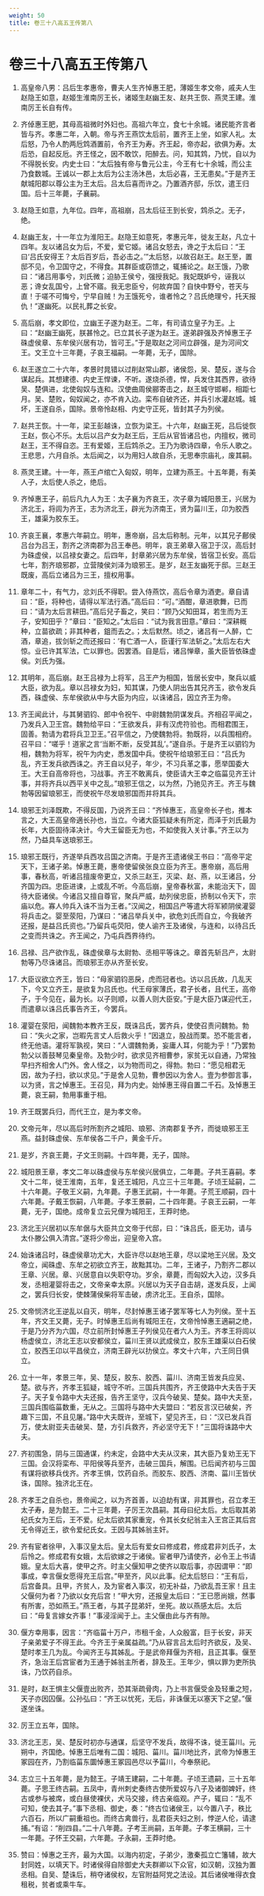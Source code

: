 ```yaml
---
weight: 50
title: 卷三十八高五王传第八
---
```


# 卷三十八高五王传第八

1. <span id="卷三十八高五王传第八-1"></span>
高皇帝八男：吕后生孝惠帝，曹夫人生齐悼惠王肥，薄姬生孝文帝，戚夫人生赵隐王如意，赵姬生淮南厉王长，诸姬生赵幽王友、赵共王恢、燕灵王建。淮南厉王长自有传。

2. <span id="卷三十八高五王传第八-2"></span>
齐倬惠王肥，其母高祖微时外妇也。高祖六年立，食七十余城。诸民能齐言者皆与齐。孝惠二年，入朝。帝与齐王燕饮太后前，置齐王上坐，如家人礼。太后怒，乃令人酌两卮鸩酒置前，令齐王为寿。齐王起，帝亦起，欲俱为寿。太后恐，自起反卮。齐王怪之，因不敢饮，阳醉去。问，知其鸩，乃忧，自以为不得脱长安。内史士曰：“太后独有帝与鲁元公主，今王有七十余城，而公主乃食数城。王诚以一郡上太后为公主汤沐邑，太后必喜，王无患矣。”于是齐王献城阳郡以尊公主为王太后。吕太后喜而许之。乃置酒齐邸，乐饮，遣王归国。后十三年薨，子襄嗣。

3. <span id="卷三十八高五王传第八-3"></span>
赵隐王如意，九年位。四年，高祖崩，吕太后征王到长安，鸩杀之。无子，绝。

4. <span id="卷三十八高五王传第八-4"></span>
赵幽王友，十一年立为淮阳王。赵隐王如意死，孝惠元年，徙友王赵，凡立十四年。友以诸吕女为后，不爱，爱它姬。诸吕女怒去，谗之于太后曰：“王曰‘吕氏安得王？太后百岁后，吾必击之。’”太后怒，以故召赵王。赵王至，置邸不见，令卫国守之，不得食。其群臣或窃馈之，辄捕论之。赵王饿，乃歌曰：“诸吕用事兮，刘氏微；迫胁王侯兮，强授我妃。我妃既妒兮，诬我以恶；谗女乱国兮，上曾不寤。我无忠臣兮，何故弃国？自快中野兮，苍天与直！于嗟不可悔兮，宁早自贼！为王饿死兮，谁者怜之？吕氏绝理兮，托天报仇！”遂幽死。以民礼葬之长安。

5. <span id="卷三十八高五王传第八-5"></span>
高后崩，孝文即位，立幽王子遂为赵王。二年，有司请立皇子为王。上曰：“赵幽王幽死，朕甚怜之。已立其长子遂为赵王。遂弟辟强及齐悼惠王子硃虚侯章、东牟侯兴居有功，皆可王。”于是取赵之河间立辟强，是为河间文王。文王立十三年薨，子哀王福嗣。一年薨，无子，国除。

6. <span id="卷三十八高五王传第八-6"></span>
赵王遂立二十六年，孝景时晁错以过削赵常山郡，诸侯怨，吴、楚反，遂与合谋起兵。其想建德、内史王悍谏，不听。遂烧杀德，悍，兵发住其西界，欲待吴、楚俱进，北使匈奴与连和。汉使曲周侯郦寄击之，赵王城守邯郸，相距七月。吴、楚败，匈奴闻之，亦不肯入边。栾布自破齐还，并兵引水灌赵城。城坏，王遂自杀，国除。景帝怜赵相、内史守正死，皆封其子为列侯。

7. <span id="卷三十八高五王传第八-7"></span>
赵共王恢。十一年，梁王彭越诛，立恢为梁王。十六年，赵幽王死，吕后徙恢王赵，恢心不乐。太后以吕产女为赵王后，王后从官皆诸吕也，内擅权，微司赵王，王不得自恣。王有爱姬，王后鸩杀之。王乃为歌诗四章，令乐人歌之。王悲思，六月自杀。太后闻之，以为用妇人故自杀，无思奉宗庙礼，废其嗣。

8. <span id="卷三十八高五王传第八-8"></span>
燕灵王建。十一年，燕王卢绾亡入匈奴，明年，立建为燕王。十五年薨，有美人子，太后使人杀之，绝后。

9. <span id="卷三十八高五王传第八-9"></span>
齐悼惠王子，前后凡九人为王：太子襄为齐哀王，次子章为城阳景王，兴居为济北王，将闾为齐王，志为济北王，辟光为济南王，贤为菑川王，卬为胶西王，雄渠为胶东王。

10. <span id="卷三十八高五王传第八-10"></span>
齐哀王襄，孝惠六年嗣立。明年，惠帝崩，吕太后称制。元年，以其兄子鄜侯吕台为吕王，割齐之济南郡为吕王奉邑。明年，哀王弟章入宿卫于汉，高后封为硃虚侯，以吕禄女妻之。后四年，封章弟兴居为东牟侯，皆宿卫长安。高后七年，割齐琅邪郡，立营陵侯刘泽为琅邪王。是岁，赵王友幽死于邸。三赵王既废，高后立诸吕为三王，擅权用事。

11. <span id="卷三十八高五王传第八-11"></span>
章年二十，有气力，忿刘氏不得职。尝入侍燕饮，高后令章为酒吏。章自请曰：“臣，将种也，请得以军法行酒。”高后曰：“可。”酒酣，章进歌舞，已而曰：“请为太后言耕田。”高后兒子畜之，笑曰：“顾乃父知田耳，若生而为王子，安知田乎？”章曰：“臣知之。”太后曰：“试为我言田意。”章曰：“深耕穊种，立苗欲疏；非其种者，鉏而去之。；太后默然。顷之，诸吕有一人醉，亡酒，章追，拔剑斩之而还报曰：’有亡酒一人，臣谨行军法斩之。”太后左右大惊。业已许其军法，亡以罪也。因罢酒。自是后，诸吕惮章，虽大臣皆依硃虚侯。刘氏为强。

12. <span id="卷三十八高五王传第八-12"></span>
其明年，高后崩。赵王吕禄为上将军，吕王产为相国，皆居长安中，聚兵以威大臣，欲为乱。章以吕禄女为妇，知其谋，乃使人阴出告其兄齐玉，欲令发兵西，硃虚侯、东牟侯欲从中与大臣为内应，以诛诸吕，因立齐王为帝。

13. <span id="卷三十八高五王传第八-13"></span>
齐王闻此计，与其舅驷钧、郎中令祝午、中尉魏勃阴谋发兵。齐相召平闻之，乃发兵入卫王宫。魏勃给平曰：“王欲发兵，非有汉虎符验也。而相君围王，固善。勃请为君将兵卫卫王。”召平信之，乃使魏勃将。勃既将，以兵围相府。召平曰：“嗟乎！道家之言‘当断不断，反受其乱’。”遂自杀。于是齐王以驷钧为相，魏勃为将军，祝午为内史，悉发国中兵。使祝午给琅邪王曰：“吕氏为乱，齐王发兵欲西诛之。齐王自以兒子，年少，不习兵革之事，愿举国委大王。大王自高帝将也，习战事。齐王不敢离兵，使臣请大王幸之临菑见齐王计事，并将齐兵以西平关中之乱。”琅邪王信之，以为然，乃驰见齐王。齐王与魏勃等因留琅邪王，而使祝午尽发琅邪国而并将其兵。

14. <span id="卷三十八高五王传第八-14"></span>
琅邪王刘泽既欺，不得反国，乃说齐王曰：“齐悼惠王，高皇帝长子也，推本言之，大王高皇帝適长孙也，当立。今诸大臣狐疑未有所定，而泽于刘氏最为长年，大臣固待泽决计。今大王留臣无为也，不如使我入关计事。”齐王以为然，乃益具车送琅邪王。

15. <span id="卷三十八高五王传第八-15"></span>
琅邪王既行，齐遂举兵西攻吕国之济南。于是齐王遗诸侯王书曰：“高帝平定天下，王诸子弟。悼惠王薨，惠帝使留侯张良立臣为齐王。惠帝崩，高后用事，春秋高，听诸吕擅废帝更立，又杀三赵王，灭梁、赵、燕，以王诸吕，分齐国为四。忠臣进谏，上或乱不听。今高后崩，皇帝春秋富，未能治天下，固待大臣诸侯。今诸吕又擅自尊官，聚兵严威，劫列侯忠臣，挢制以令天下，宗庙以危。寡人帅兵入诛不当为王者。”汉闻之，相国吕产等遣大将军颍阴侯灌婴将兵击之。婴至荥阳，乃谋曰：“诸吕举兵关中，欲危刘氏而自立，今我破齐还报，是益吕氏资也。”乃留兵屯荧阳，使人谕齐王及诸侯，与连和，以待吕氏之变而共诛之。齐王闻之，乃屯兵西界待约。

16. <span id="卷三十八高五王传第八-16"></span>
吕禄、吕产欲作乱，硃虚侯章与太尉勃、丞相平等诛之。章首先斩吕产，太尉勃等乃尽诛诸吕。而琅邪王亦从齐至长安。

17. <span id="卷三十八高五王传第八-17"></span>
大臣议欲立齐王，皆曰：“母家驷钧恶戾，虎而冠者也。访以吕氏故，几乱天下，今又立齐王，是欲复为吕氏也。代王母家薄氏，君子长者，且代王，高帝子，于今见在，最为长。以子则顺，以善人则大臣安。”于是大臣乃谋迎代王，而遣章以诛吕氏事告齐王，今罢兵。

18. <span id="卷三十八高五王传第八-18"></span>
灌婴在荥阳，闻魏勃本教齐王反，既诛吕氏，罢齐兵，使使召责问魏勃。勃曰：“失火之家，岂暇先言丈人后救火乎！”因退立，股战而栗。恐不能言者，终无他语。灌将军孰视，笑曰：“人谓魏勃勇，妄庸人耳，何能为乎！”乃罢勃勃父以善鼓琴见秦皇帝。及勃少时，欲求见齐相曹参，家贫无以自通，乃常独早扫齐相舍人门外。舍人怪之，以为物而司之，得勃。勃曰：“愿见相君无因，故为子扫，欲以求见。”于是舍人见勃，曹参因以为舍人。壹为参御言事，以为贤，言之悼惠王。王召见，拜为内史。始悼惠王得自置二千石。及悼惠王薨，哀王嗣，勃用事重于相。

19. <span id="卷三十八高五王传第八-19"></span>
齐王既罢兵归，而代王立，是为孝文帝。

20. <span id="卷三十八高五王传第八-20"></span>
文帝元年，尽以高后时所割齐之城阳、琅邪、济南郡复予齐，而徙琅邪王王燕。益封硃虚侯、东牟侯各二千户，黄金千斤。

21. <span id="卷三十八高五王传第八-21"></span>
是岁，齐哀王薨，子文王则嗣。十四年薨，无子，国除。

22. <span id="卷三十八高五王传第八-22"></span>
城阳景王章，孝文二年以硃虚侯与东牟侯兴居俱立，二年薨。子共王喜嗣。孝文十二年，徙王淮南，五年，复还王城阳，凡立三十三年薨。子顷王延嗣，二十六年薨。子敬王义嗣，九年薨。子惠王武嗣，十一年薨。子荒王顺嗣，四十六年薨。子戴王恢嗣，八年薨。子孝王景嗣，二十四年薨。子哀王云嗣，一年薨，无子，国绝。成帝复立云兄俚为城阳王，王莽时绝。

23. <span id="卷三十八高五王传第八-23"></span>
济北王兴居初以东牟倨与大臣共立文帝于代邸，曰：“诛吕氏，臣无功，请与太仆滕公俱入清宫。”遂将少帝出，迎皇帝入宫。

24. <span id="卷三十八高五王传第八-24"></span>
始诛诸吕时，硃虚侯章功尤大，大臣许尽以赵地王章，尽以梁地王兴居。及文帝立，闻硃虚、东牟之初欲立齐王，故黜其功。二年，王诸子，乃割齐二郡以王章、兴居。章、兴居意自以失职夺功。岁余，章薨，而匈奴大入边，汉多兵发，丞相灌婴将击之，文帝亲幸太原。兴居以为天子自击胡，遂发兵反，上闻之，罢兵归长安，使棘蒲侯柴将军击破，虏济北王。王自杀，国除。

25. <span id="卷三十八高五王传第八-25"></span>
文帝悯济北王逆乱以自灭，明年，尽封悼惠王诸子罢军等七人为列侯。至十五年，齐文王又薨，无子。时悼惠王后尚有城阳王在，文帝怜悼惠王適嗣之绝，于是乃分齐为六国，尽立前所封悼惠王子列侯见在者六人为王。齐孝王将闾以杨虚侯立，济北王志以安都侯立，菑川王贤以武成侯立，胶东王雄渠以白石侯立，胶西王卬以平昌侯立，济南王辟光以扐侯立。孝文十六年，六王同日俱立。

26. <span id="卷三十八高五王传第八-26"></span>
立十一年，孝景三年，吴、楚反，胶东、胶西、菑川、济南王皆发兵应吴、楚。欲与齐，齐孝王狐疑，城守不听。三国兵共围齐，齐王使路中大夫告于天子。天子复令路中大夫还报，告齐王坚守，汉兵今破吴、楚矣。路中大夫至，三国兵围临菑数重，无从之。三国将与路中大夫盟曰：“若反言汉已破矣，齐趣下三国，不且见屠。”路中大夫既许，至城下，望见齐王，曰：“汉已发兵百万，使太尉亚夫击破吴、楚，方引兵救齐，齐必坚守无下！”三国将诛路中大夫。

27. <span id="卷三十八高五王传第八-27"></span>
齐初围急，阴与三国通谋，约未定，会路中大夫从汉来，其大臣乃复劝王无下三国。会汉将栾布、平阳侯等兵至齐，击破三国兵，解围。已后闻齐初与三国有谋将欲移兵伐齐。齐孝王惧，饮药自杀。而胶东、胶西、济南、菑川王皆伏诛，国除。独济北王在。

28. <span id="卷三十八高五王传第八-28"></span>
齐孝王之自杀也，景帝闻之，以为齐首善，以迫劫有谋，非其罪也，召立孝王太子寿，是为懿王。二十三年薨，子厉王次昌嗣。其母曰纪太后。太后取其弟纪氏女为王后，王不爱。纪太后欲其家重宠，令其长女纪翁主入王宫正其后宫无令得近王，欲令爱纪氏女。王因与其姊翁主奸。

29. <span id="卷三十八高五王传第八-29"></span>
齐有宦者徐甲，入事汉皇太后。皇太后有爱女曰修成君，修成君非刘氏子，太后怜之。修成君有女娥，太后欲嫁之于诸侯。宦者甲乃请使齐，必令王上书请娥。皇太后大喜，使甲之齐。时主父偃知甲之使齐以取后事，亦因谓甲：“即事成，幸言偃女愿得充王后宫。”甲至齐，风以此事。纪太后怒曰：“王有后，后宫备具。且甲，齐贫人，及为宦者入事汉，初无补益，乃欲乱吾王家！且主父偃何为者？乃欲以女充后宫！”甲大穷，还报皇太后曰：“王已愿尚娥，然事有所害，恐如燕王。”燕王者，与其子昆弟奸，坐死。故以燕感太后。太后曰：“毋复言嫁女齐事！”事浸淫闻于上。主父偃由此与齐有隙。

30. <span id="卷三十八高五王传第八-30"></span>
偃方幸用事，因言：“齐临菑十万户，市租千金，人众殷富，巨于长安，非天子亲弟爱子不得王此。今齐王于亲属益疏。”乃从容言吕太后时齐欲反，及吴、楚时孝王几为乱。今闻齐王与其姊乱。于是武帝拜偃为齐相，且正其事。偃至齐，急治王后宫宦者为王通于姊翁主所者，辞及王。王年少，惧以罪为吏所执诛，乃饮药自杀。

31. <span id="卷三十八高五王传第八-31"></span>
是时，赵王惧主父偃壹出败齐，恐其渐疏骨肉，乃上书言偃受金及轻重之短，天子亦因囚偃。公孙弘曰：“齐王以忧死，无后，非诛偃无以塞天下之望。”偃遂坐诛。

32. <span id="卷三十八高五王传第八-32"></span>
厉王立五年，国除。

33. <span id="卷三十八高五王传第八-33"></span>
济北王志，吴、楚反时初亦与通谋，后坚守不发兵，故得不诛，徙王菑川。元朔中，齐国绝。悼惠王后唯有二国：城阳、菑川。菑川地比齐，武帝为悼惠王冢园在齐，乃割临菑东圜悼惠王冢园邑尽以予菑川，今奉祭祀。

34. <span id="卷三十八高五王传第八-34"></span>
志立三十五年薨，是为懿王。子靖王建嗣，二十年薨。子顷王遗嗣，三十五年薨。子思王终古嗣。五凤中，青州刺史奏终古使所爱奴与八子及诸御婢奸，终古或参与被席，或白昼使裸伏，犬马交接，终古亲临观。产子，辄曰：“乱不可知，使去其子。”事下丞相、御史，奏：“终古位诸侯王，以今置八子，秩比六百石，所以广嗣重祖也。而终古禽兽行，乱君臣夫妇之别，悖逆人伦，请逮捕。”有诏：“削四县。”二十八年薨。子考王尚嗣，五年薨。子孝王横嗣，三十一年薨。子怀王交嗣，六年薨。子永嗣，王莽时绝。

35. <span id="卷三十八高五王传第八-35"></span>
赞曰：悼惠之王齐，最为大国。以海内初定，子弟少，激秦孤立亡籓辅，故大封同姓，以填天下。时诸侯得自除御史大夫群卿以下众官，如汉朝，汉独为置丞相。自吴、楚诛后，稍夺诸侯权，左官附益阿党之法设。其后诸侯唯得衣食租税，贫者或乘牛车。
